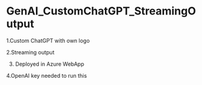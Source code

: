 # GenAI_CustomChatGPT_StreamingOutput

1.Custom ChatGPT with own logo 

2.Streaming output

3. Deployed in Azure WebApp
   
4.OpenAI key needed to run this
